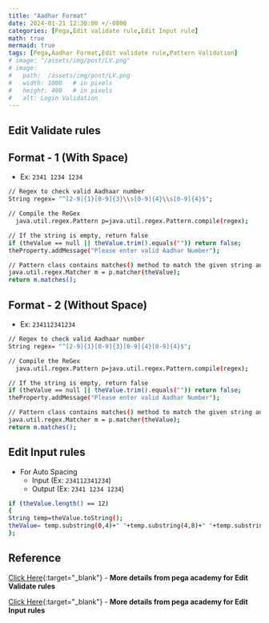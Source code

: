```yaml
---
title: "Aadhar Format"
date: 2024-01-21 12:30:00 +/-0800   
categories: [Pega,Edit validate rule,Edit Input rule]
math: true
mermaid: true
tags: [Pega,Aadhar Format,Edit validate rule,Pattern Validation]
# image: "/assets/img/post/LV.png"
# image:
#   path:  /assets/img/post/LV.png
#   width: 1000   # in pixels
#   height: 400   # in pixels
#   alt: Login Validation
---
```

## Edit Validate rules
## Format - 1 (With Space)
* Ex: `2341 1234 1234`

```bash
// Regex to check valid Aadhaar number 
String regex= "^[2-9]{1}[0-9]{3}\\s[0-9]{4}\\s[0-9]{4}$";

// Compile the ReGex
  java.util.regex.Pattern p=java.util.regex.Pattern.compile(regex);

// If the string is empty, return false
if (theValue == null || theValue.trim().equals("")) return false;
theProperty.addMessage("Please enter valid Aadhar Number");

// Pattern class contains matches() method to match the given string and regular expression
java.util.regex.Matcher m = p.matcher(theValue);
return m.matches();
```
## Format - 2 (Without Space)
* Ex: `234112341234`

```bash
// Regex to check valid Aadhaar number 
String regex= "^[2-9]{1}[0-9]{3}[0-9]{4}[0-9]{4}$";

// Compile the ReGex
  java.util.regex.Pattern p=java.util.regex.Pattern.compile(regex);

// If the string is empty, return false
if (theValue == null || theValue.trim().equals("")) return false;
theProperty.addMessage("Please enter valid Aadhar Number");

// Pattern class contains matches() method to match the given string and regular expression
java.util.regex.Matcher m = p.matcher(theValue);
return m.matches();
```
## Edit Input rules
* For Auto Spacing
    * Input (Ex: `234112341234`)
    * Output (Ex: `2341 1234 1234`)

```bash
if (theValue.length() == 12)
{
String temp=theValue.toString();
theValue= temp.substring(0,4)+" "+temp.substring(4,8)+" "+temp.substring(8,12);
};
```
## Reference 
[Click Here](https://docs-previous.pega.com/reference/87/about-edit-validate-rules?){:target="_blank"} - **More details from pega academy for Edit Validate rules** 

[Click Here](https://docs-previous.pega.com/reference/87/about-edit-input-rules){:target="_blank"} - **More details from pega academy for Edit Input rules** 